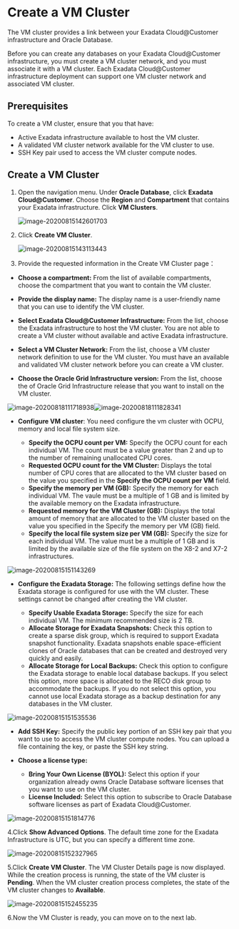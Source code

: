 # Create a VM Cluster

The VM cluster provides a link between your Exadata Cloud@Customer infrastructure and Oracle Database.

Before you can create any databases on your Exadata Cloud@Customer infrastructure, you must create a VM cluster network, and you must associate it with a VM cluster. Each Exadata Cloud@Customer infrastructure deployment can support one VM cluster network and associated VM cluster.

## Prerequisites

To create a VM cluster, ensure that you that have:

- Active Exadata infrastructure available to host the VM cluster.
- A validated VM cluster network available for the VM cluster to use.
- SSH Key pair used to access the VM cluster compute nodes.

## Create a VM Cluster

1. Open the navigation menu. Under **Oracle Database**, click **Exadata Cloud@Customer**. Choose the **Region** and **Compartment** that contains your Exadata infrastructure. Click **VM Clusters**.

   ![image-20200815142601703](images/image-20200815142601703.png)

   

2. Click **Create VM Cluster**.

   ![image-20200815143113443](images/image-20200815143113443.png)

   

3. Provide the requested information in the Create VM Cluster page：

 - **Choose a compartment:** From the list of available compartments, choose the compartment that you want to contain the VM cluster.

 - **Provide the display name:** The display name is a user-friendly name that you can use to identify the VM cluster. 

 - **Select Exadata Cloud@Customer Infrastructure:** From the list, choose the Exadata infrastructure to host the VM cluster. You are not able to create a VM cluster without available and active Exadata infrastructure.

 - **Select a VM Cluster Network:** From the list, choose a VM cluster network definition to use for the VM cluster. You must have an available and validated VM cluster network before you can create a VM cluster.

 - **Choose the Oracle Grid Infrastructure version:** From the list, choose the of Oracle Grid Infrastructure release that you want to install on the VM cluster.

  ![image-20200818111718938](images/image-20200818111718938.png)![image-20200818111828341](images/image-20200818111828341.png)

 - **Configure VM cluster**: You need configure the vm cluster with OCPU, memory and local file system size. 

     - **Specify the OCPU count per VM:** Specify the OCPU count for each individual VM. The count must be a value greater than 2 and up to the number of remaining unallocated CPU cores.
     - **Requested OCPU count for the VM Cluster:** Displays the total number of CPU cores that are allocated to the VM cluster based on the value you specified in the **Specify the OCPU count per VM** field.
     - **Specify the memory per VM (GB):** Specify the memory for each individual VM. The vaule must be a multiple of 1 GB and is limited by the available memory on the Exadata infrastructure.
     - **Requested memory for the VM Cluster (GB):** Displays the total amount of memory that are allocated to the VM cluster based on the value you specified in the Specify the memory per VM (GB) field.
     - **Specify the local file system size per VM (GB):** Specify the size for each individual VM. The value must be a multiple of 1 GB and is limited by the available size of the file system on the X8-2 and X7-2 infrastructures.

  ![image-20200815151143269](images/image-20200815151143269.png)

  

 - **Configure the Exadata Storage:** The following settings define how the Exadata storage is configured for use with the VM cluster. These settings cannot be changed after creating the VM cluster.

     - **Specify Usable Exadata Storage:** Specify the size for each individual VM. The minimum recommended size is 2 TB.
     - **Allocate Storage for Exadata Snapshots:** Check this option to create a sparse disk group, which is required to support Exadata snapshot functionality. Exadata snapshots enable space-efficient clones of Oracle databases that can be created and destroyed very quickly and easily.
     - **Allocate Storage for Local Backups:** Check this option to configure the Exadata storage to enable local database backups. If you select this option, more space is allocated to the RECO disk group to accommodate the backups. If you do not select this option, you cannot use local Exadata storage as a backup destination for any databases in the VM cluster.

  ![image-20200815151535536](images/image-20200815151535536.png)

  

 - **Add SSH Key:** Specify the public key portion of an SSH key pair that you want to use to access the VM cluster compute nodes. You can upload a file containing the key, or paste the SSH key string.

 - **Choose a license type:**

     - **Bring Your Own License (BYOL):** Select this option if your organization already owns Oracle Database software licenses that you want to use on the VM cluster.
     - **License Included:** Select this option to subscribe to Oracle Database software licenses as part of Exadata Cloud@Customer.

  ![image-20200815151814776](images/image-20200815151814776.png)

  

4.Click **Show Advanced Options**. The default time zone for the Exadata Infrastructure is UTC, but you can specify a different time zone. 

  ![image-20200815152327965](images/image-20200815152327965.png)

  

5.Click **Create VM Cluster**. The VM Cluster Details page is now displayed. While the creation process is running, the state of the VM cluster is **Pending**. When the VM cluster creation process completes, the state of the VM cluster changes to **Available**.

  ![image-20200815152455235](images/image-20200815152455235.png)

  

6.Now the VM Cluster is ready, you can move on to the next lab.



